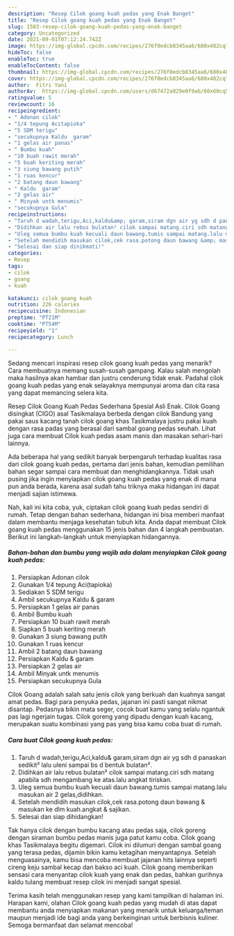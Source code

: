 ```yaml
---
description: "Resep Cilok goang kuah pedas yang Enak Banget"
title: "Resep Cilok goang kuah pedas yang Enak Banget"
slug: 1503-resep-cilok-goang-kuah-pedas-yang-enak-banget
category: Uncategorized
date: 2021-09-01T07:12:24.742Z
image: https://img-global.cpcdn.com/recipes/276f0edcb8345aa6/680x482cq70/cilok-goang-kuah-pedas-foto-resep-utama.jpg
hideToc: false
enableToc: true
enableTocContent: false
thumbnail: https://img-global.cpcdn.com/recipes/276f0edcb8345aa6/680x482cq70/cilok-goang-kuah-pedas-foto-resep-utama.jpg
cover: https://img-global.cpcdn.com/recipes/276f0edcb8345aa6/680x482cq70/cilok-goang-kuah-pedas-foto-resep-utama.jpg
author:  Fitri Yani
authorAv:  https://img-global.cpcdn.com/users/d67472a029e0f9ab/60x60cq50/avatar.jpg
ratingvalue: 5
reviewcount: 16
recipeingredient:
- " Adonan cilok"
- "1/4 tepung Acitapioka"
- "5 SDM terigu"
- "secukupnya Kaldu  garam"
- "1 gelas air panas"
- " Bumbu kuah"
- "10 buah rawit merah"
- "5 buah keriting merah"
- "3 siung bawang putih"
- "1 ruas kencur"
- "2 batang daun bawang"
- " Kaldu  garam"
- "2 gelas air"
- " Minyak untk menumis"
- "secukupnya Gula"
recipeinstructions:
- "Taruh d wadah,terigu,Aci,kaldu&amp; garam,siram dgn air yg sdh d panaskan sedikit² lalu uleni sampai bs d bentuk bulatan²."
- "Didihkan air lalu rebus bulatan² cilok sampai matang.ciri sdh matang apabila sdh mengambang ke atas.lalu angkat tiriskan."
- "Uleg semua bumbu kuah kecuali daun bawang.tumis sampai matang.lalu masukan air 2 gelas,didihkan."
- "Setelah mendidih masukan cilok,cek rasa.potong daun bawang &amp; masukan ke dlm kuah.angkat &amp; sajikan."
- "Selesai dan siap dinikmati!"
categories:
- Resep
tags:
- cilok
- goang
- kuah

katakunci: cilok goang kuah 
nutrition: 226 calories
recipecuisine: Indonesian
preptime: "PT21M"
cooktime: "PT54M"
recipeyield: "1"
recipecategory: Lunch

---
```



Sedang mencari inspirasi resep cilok goang kuah pedas yang menarik? Cara membuatnya memang susah-susah gampang. Kalau salah mengolah maka hasilnya akan hambar dan justru cenderung tidak enak. Padahal cilok goang kuah pedas yang enak selayaknya mempunyai aroma dan cita rasa yang dapat memancing selera kita.


Resep Cilok Goang Kuah Pedas Sederhana Spesial Asli Enak. Cilok Goang disingkat (CIGO) asal Tasikmalaya berbeda dengan cilok Bandung yang pakai saus kacang tanah cilok goang khas Tasikmalaya justru pakai kuah dengan rasa padas yang berasal dari sambal goang pedas seuhah. Lihat juga cara membuat Cilok kuah pedas asam manis dan masakan sehari-hari lainnya.

Ada beberapa hal yang sedikit banyak berpengaruh terhadap kualitas rasa dari cilok goang kuah pedas, pertama dari jenis bahan, kemudian pemilihan bahan segar sampai cara membuat dan menghidangkannya. Tidak usah pusing jika ingin menyiapkan cilok goang kuah pedas yang enak di mana pun anda berada, karena asal sudah tahu triknya maka hidangan ini dapat menjadi sajian istimewa.


Nah, kali ini kita coba, yuk, ciptakan cilok goang kuah pedas sendiri di rumah. Tetap dengan bahan sederhana, hidangan ini bisa memberi manfaat dalam membantu menjaga kesehatan tubuh kita. Anda dapat membuat Cilok goang kuah pedas menggunakan 15 jenis bahan dan 4 langkah pembuatan. Berikut ini langkah-langkah untuk menyiapkan hidangannya.

<!--inarticleads1-->

##### Bahan-bahan dan bumbu yang wajib ada dalam menyiapkan Cilok goang kuah pedas:

1. Persiapkan  Adonan cilok
1. Gunakan 1/4 tepung Aci(tapioka)
1. Sediakan 5 SDM terigu
1. Ambil secukupnya Kaldu &amp; garam
1. Persiapkan 1 gelas air panas
1. Ambil  Bumbu kuah
1. Persiapkan 10 buah rawit merah
1. Siapkan 5 buah keriting merah
1. Gunakan 3 siung bawang putih
1. Gunakan 1 ruas kencur
1. Ambil 2 batang daun bawang
1. Persiapkan  Kaldu &amp; garam
1. Persiapkan 2 gelas air
1. Ambil  Minyak untk menumis
1. Persiapkan secukupnya Gula


Cilok Goang adalah salah satu jenis cilok yang berkuah dan kuahnya sangat amat pedas. Bagi para penyuka pedas, jajanan ini pasti sangat nikmat disantap. Pedasnya bikin mata seger, cocok buat kamu yang selalu ngantuk pas lagi ngerjain tugas. Cilok goreng yang dipadu dengan kuah kacang, merupakan suatu kombinasi yang pas yang bisa kamu coba buat di rumah. 

<!--inarticleads2-->

##### Cara buat Cilok goang kuah pedas:

1. Taruh d wadah,terigu,Aci,kaldu&amp; garam,siram dgn air yg sdh d panaskan sedikit² lalu uleni sampai bs d bentuk bulatan².
1. Didihkan air lalu rebus bulatan² cilok sampai matang.ciri sdh matang apabila sdh mengambang ke atas.lalu angkat tiriskan.
1. Uleg semua bumbu kuah kecuali daun bawang.tumis sampai matang.lalu masukan air 2 gelas,didihkan.
1. Setelah mendidih masukan cilok,cek rasa.potong daun bawang &amp; masukan ke dlm kuah.angkat &amp; sajikan.
1. Selesai dan siap dihidangkan!

Tak hanya cilok dengan bumbu kacang atau pedas saja, cilok goreng dengan siraman bumbu pedas manis juga patut kamu coba. Cilok goang khas Tasikmalaya begitu digemari. Cilok ini dilumuri dengan sambal goang yang terasa pedas, dijamin bikin kamu ketagihan menyantapnya. Setelah menguasainya, kamu bisa mencoba membuat jajanan hits lainnya seperti cireng keju sambal kecap dan bakso aci kuah. Cilok goang memberikan sensasi cara menyantap cilok kuah yang enak dan pedas, bahkan gurihnya kaldu tulang membuat resep cilok ini menjadi sangat spesial. 

Terima kasih telah menggunakan resep yang kami tampilkan di halaman ini. Harapan kami, olahan Cilok goang kuah pedas yang mudah di atas dapat membantu anda menyiapkan makanan yang menarik untuk keluarga/teman maupun menjadi ide bagi anda yang berkeinginan untuk berbisnis kuliner. Semoga bermanfaat dan selamat mencoba!
